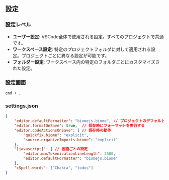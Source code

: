 ## 設定
### 設定レベル
- **ユーザー設定**: VSCode全体で使用される設定。すべてのプロジェクトで共通です。
- **ワークスペース設定**: 特定のプロジェクトフォルダに対して適用される設定。プロジェクトごとに異なる設定が可能です。
- **フォルダー設定**: ワークスペース内の特定のフォルダごとにカスタマイズされた設定。
### 設定画面
`cmd + ,`
### settings.json
```json
{
	"editor.defaultFormatter": "biomejs.biome", // プロジェクトのデフォルトフォーマッター
	"editor.formatOnSave": true,  // 保存時にフォーマットを実行する
	"editor.codeActionsOnSave": { // 保存時の動作
		"quickfix.biome": "explicit",
		"source.organizeImports.biome": "explicit"
	},
	"[javascript]": { // 言語ごとの設定
		"editor.maxTokenizationLineLength": 2500,
		"editor.defaultFormatter": "biomejs.biome"
	},
	"cSpell.words": ["Chakra", "todos"]
}
```
